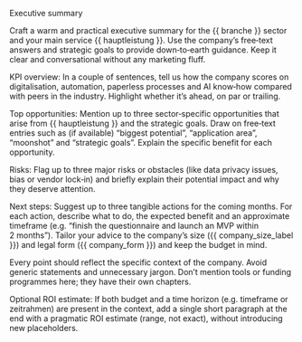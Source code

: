 Executive summary

Craft a warm and practical executive summary for the {{ branche }} sector and your main service {{ hauptleistung }}. Use the company’s free‑text answers and strategic goals to provide down‑to‑earth guidance. Keep it clear and conversational without any marketing fluff.

KPI overview: In a couple of sentences, tell us how the company scores on digitalisation, automation, paperless processes and AI know‑how compared with peers in the industry. Highlight whether it’s ahead, on par or trailing.

Top opportunities: Mention up to three sector‑specific opportunities that arise from {{ hauptleistung }} and the strategic goals. Draw on free‑text entries such as (if available) “biggest potential”, “application area”, “moonshot” and “strategic goals”. Explain the specific benefit for each opportunity.

Risks: Flag up to three major risks or obstacles (like data privacy issues, bias or vendor lock‑in) and briefly explain their potential impact and why they deserve attention.

Next steps: Suggest up to three tangible actions for the coming months. For each action, describe what to do, the expected benefit and an approximate timeframe (e.g. “finish the questionnaire and launch an MVP within 2 months”). Tailor your advice to the company’s size ({{ company_size_label }}) and legal form ({{ company_form }}) and keep the budget in mind.

Every point should reflect the specific context of the company. Avoid generic statements and unnecessary jargon. Don’t mention tools or funding programmes here; they have their own chapters.

Optional ROI estimate: If both budget and a time horizon (e.g. timeframe or zeitrahmen) are present in the context, add a single short paragraph at the end with a pragmatic ROI estimate (range, not exact), without introducing new placeholders.